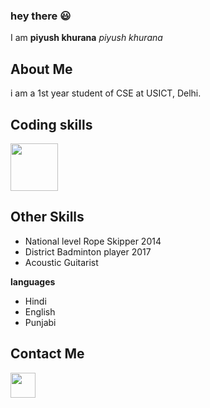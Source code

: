 ### hey there 😃
 
I am **piyush khurana** _piyush khurana_

## About Me
i am a 1st year student of CSE at USICT, Delhi.

## Coding skills 

<p>
  <img src="https://www.shoutcoders.com/wp-content/uploads/2020/02/C-programming-1024x530.png" height="76px"/>
 </p>
 
 ## Other Skills
 
  - National level Rope Skipper 2014
  - District Badminton player 2017
  - Acoustic Guitarist
  
  **languages**
  
  - Hindi
  - English
  - Punjabi
  
  ## Contact Me
  
  [<img src="https://thumbs.dreamstime.com/b/rounded-instagram-logo-web-print-transparent-white-background-use-printing-purpose-165758567.jpg" height="40">](https://www.instagram.com/piyushkhurana2019/)
  
